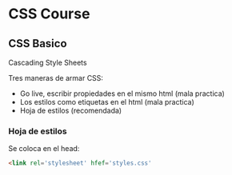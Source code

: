 # CSS Course

## CSS Basico

Cascading Style Sheets

Tres maneras de armar CSS:

 - Go live, escribir propiedades en el mismo html (mala practica)
 - Los estilos como etiquetas en el html (mala practica)
 - Hoja de estilos (recomendada)

### Hoja de estilos

Se coloca en el head:
````html
<link rel='stylesheet' hfef='styles.css'
````
<!--stackedit_data:
eyJoaXN0b3J5IjpbLTE0MzAzNzI0MzgsLTc4NzcxMjA4NywtMT
k4ODQwMjA2MywtMTUyODMzNzc4NV19
-->